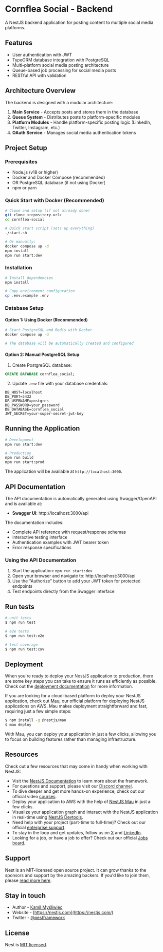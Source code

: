 # Cornflea Social - Backend

A NestJS backend application for posting content to multiple social media platforms.

## Features

- User authentication with JWT
- TypeORM database integration with PostgreSQL
- Multi-platform social media posting architecture
- Queue-based job processing for social media posts
- RESTful API with validation

## Architecture Overview

The backend is designed with a modular architecture:

1. **Main Service** - Accepts posts and stores them in the database
2. **Queue System** - Distributes posts to platform-specific modules
3. **Platform Modules** - Handle platform-specific posting logic (LinkedIn, Twitter, Instagram, etc.)
4. **OAuth Service** - Manages social media authentication tokens

## Project Setup

### Prerequisites

- Node.js (v18 or higher)
- Docker and Docker Compose (recommended)
- OR PostgreSQL database (if not using Docker)
- npm or yarn

### Quick Start with Docker (Recommended)

```bash
# Clone and setup (if not already done)
git clone <repository-url>
cd cornflea-social

# Quick start script (sets up everything)
./start.sh

# Or manually:
docker compose up -d
npm install
npm run start:dev
```

### Installation

```bash
# Install dependencies
npm install

# Copy environment configuration
cp .env.example .env
```

### Database Setup

#### Option 1: Using Docker (Recommended)
```bash
# Start PostgreSQL and Redis with Docker
docker compose up -d

# The database will be automatically created and configured
```

#### Option 2: Manual PostgreSQL Setup
1. Create PostgreSQL database:
```sql
CREATE DATABASE cornflea_social;
```

2. Update `.env` file with your database credentials:
```env
DB_HOST=localhost
DB_PORT=5432
DB_USERNAME=postgres
DB_PASSWORD=your_password
DB_DATABASE=cornflea_social
JWT_SECRET=your-super-secret-jwt-key
```

## Running the Application

```bash
# Development
npm run start:dev

# Production
npm run build
npm run start:prod
```

The application will be available at `http://localhost:3000`.

## API Documentation

The API documentation is automatically generated using Swagger/OpenAPI and is available at:
- **Swagger UI**: http://localhost:3000/api

The documentation includes:
- Complete API reference with request/response schemas
- Interactive testing interface
- Authentication examples with JWT bearer token
- Error response specifications

### Using the API Documentation

1. Start the application: `npm run start:dev`
2. Open your browser and navigate to: http://localhost:3000/api
3. Use the "Authorize" button to add your JWT token for protected endpoints
4. Test endpoints directly from the Swagger interface

## Run tests

```bash
# unit tests
$ npm run test

# e2e tests
$ npm run test:e2e

# test coverage
$ npm run test:cov
```

## Deployment

When you're ready to deploy your NestJS application to production, there are some key steps you can take to ensure it runs as efficiently as possible. Check out the [deployment documentation](https://docs.nestjs.com/deployment) for more information.

If you are looking for a cloud-based platform to deploy your NestJS application, check out [Mau](https://mau.nestjs.com), our official platform for deploying NestJS applications on AWS. Mau makes deployment straightforward and fast, requiring just a few simple steps:

```bash
$ npm install -g @nestjs/mau
$ mau deploy
```

With Mau, you can deploy your application in just a few clicks, allowing you to focus on building features rather than managing infrastructure.

## Resources

Check out a few resources that may come in handy when working with NestJS:

- Visit the [NestJS Documentation](https://docs.nestjs.com) to learn more about the framework.
- For questions and support, please visit our [Discord channel](https://discord.gg/G7Qnnhy).
- To dive deeper and get more hands-on experience, check out our official video [courses](https://courses.nestjs.com/).
- Deploy your application to AWS with the help of [NestJS Mau](https://mau.nestjs.com) in just a few clicks.
- Visualize your application graph and interact with the NestJS application in real-time using [NestJS Devtools](https://devtools.nestjs.com).
- Need help with your project (part-time to full-time)? Check out our official [enterprise support](https://enterprise.nestjs.com).
- To stay in the loop and get updates, follow us on [X](https://x.com/nestframework) and [LinkedIn](https://linkedin.com/company/nestjs).
- Looking for a job, or have a job to offer? Check out our official [Jobs board](https://jobs.nestjs.com).

## Support

Nest is an MIT-licensed open source project. It can grow thanks to the sponsors and support by the amazing backers. If you'd like to join them, please [read more here](https://docs.nestjs.com/support).

## Stay in touch

- Author - [Kamil Myśliwiec](https://twitter.com/kammysliwiec)
- Website - [https://nestjs.com](https://nestjs.com/)
- Twitter - [@nestframework](https://twitter.com/nestframework)

## License

Nest is [MIT licensed](https://github.com/nestjs/nest/blob/master/LICENSE).
